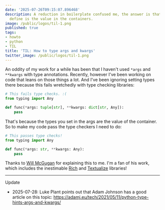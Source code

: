 ```yaml
---
date: '2025-07-26T09:15:07.896468'
description: A reduction in boilerplate confused me, the answer is that the type to
  define is the value in the containers.
image: /public/logos/til-1.png
published: true
tags:
- howto
- python
- TIL
title: 'TIL: How to type args and kwargs'
twitter_image: /public/logos/til-1.png
---
```


An oddity of my work for a while has been that I haven't used `*args` and `**kwargs` with type annotations. Recently, however I've been working on code that leans on those things a lot. And I've been ignoring setting types there because this fails wretchedly with type checking libraries:

```python
# This fails type checks. :(
from typing import Any

def func(*args: tuple[str], **kwargs: dict[str, Any]):
    pass
```

That's because the types you set in the args are the value of the container. So to make my code pass the type checkers I need to do:

```python
# This passes type checks!
from typing import Any

def func(*args: str, **kwargs: Any):
    pass
```

Thanks to [Will McGugan](https://willmcgugan.github.io/) for explaining this to me. I'm a fan of his work, which includes the inestimable [Rich](https://github.com/Textualize/rich) and [Textualize](https://textual.textualize.io/) libraries!

---

Update

- 2025-07-28: Luke Plant points out that Adam Johnson has a good article on this topic: https://adamj.eu/tech/2021/05/11/python-type-hints-args-and-kwargs/

